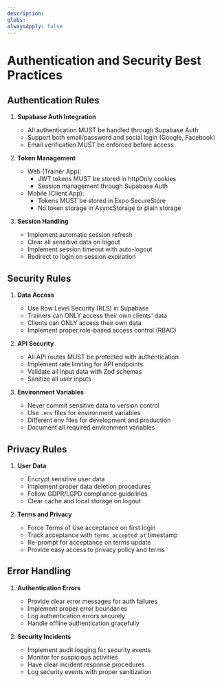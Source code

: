 ```yaml
---
description:
globs:
alwaysApply: false
---
```


# Authentication and Security Best Practices

## Authentication Rules

1. **Supabase Auth Integration**

   - All authentication MUST be handled through Supabase Auth
   - Support both email/password and social login (Google, Facebook)
   - Email verification MUST be enforced before access

2. **Token Management**

   - Web (Trainer App):
     - JWT tokens MUST be stored in httpOnly cookies
     - Session management through Supabase Auth
   - Mobile (Client App):
     - Tokens MUST be stored in Expo SecureStore
     - No token storage in AsyncStorage or plain storage

3. **Session Handling**
   - Implement automatic session refresh
   - Clear all sensitive data on logout
   - Implement session timeout with auto-logout
   - Redirect to login on session expiration

## Security Rules

1. **Data Access**

   - Use Row Level Security (RLS) in Supabase
   - Trainers can ONLY access their own clients' data
   - Clients can ONLY access their own data
   - Implement proper role-based access control (RBAC)

2. **API Security**

   - All API routes MUST be protected with authentication
   - Implement rate limiting for API endpoints
   - Validate all input data with Zod schemas
   - Sanitize all user inputs

3. **Environment Variables**
   - Never commit sensitive data to version control
   - Use `.env` files for environment variables
   - Different env files for development and production
   - Document all required environment variables

## Privacy Rules

1. **User Data**

   - Encrypt sensitive user data
   - Implement proper data deletion procedures
   - Follow GDPR/LGPD compliance guidelines
   - Clear cache and local storage on logout

2. **Terms and Privacy**
   - Force Terms of Use acceptance on first login
   - Track acceptance with `terms_accepted_at` timestamp
   - Re-prompt for acceptance on terms update
   - Provide easy access to privacy policy and terms

## Error Handling

1. **Authentication Errors**

   - Provide clear error messages for auth failures
   - Implement proper error boundaries
   - Log authentication errors securely
   - Handle offline authentication gracefully

2. **Security Incidents**
   - Implement audit logging for security events
   - Monitor for suspicious activities
   - Have clear incident response procedures
   - Log security events with proper sanitization
